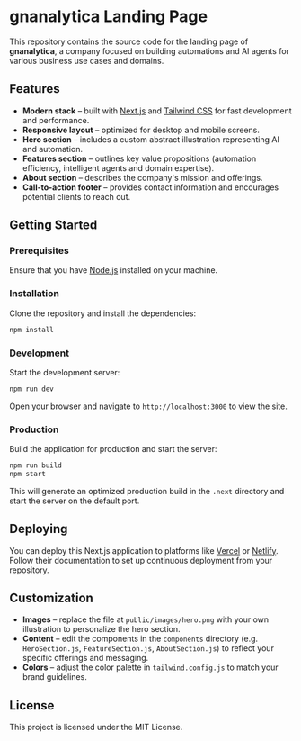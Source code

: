 # gnanalytica Landing Page

This repository contains the source code for the landing page of **gnanalytica**, a company focused on building automations and AI agents for various business use cases and domains.

## Features

- **Modern stack** – built with [Next.js](https://nextjs.org/) and [Tailwind CSS](https://tailwindcss.com/) for fast development and performance.
- **Responsive layout** – optimized for desktop and mobile screens.
- **Hero section** – includes a custom abstract illustration representing AI and automation.
- **Features section** – outlines key value propositions (automation efficiency, intelligent agents and domain expertise).
- **About section** – describes the company's mission and offerings.
- **Call‑to‑action footer** – provides contact information and encourages potential clients to reach out.

## Getting Started

### Prerequisites

Ensure that you have [Node.js](https://nodejs.org/) installed on your machine.

### Installation

Clone the repository and install the dependencies:

```bash
npm install
```

### Development

Start the development server:

```bash
npm run dev
```

Open your browser and navigate to `http://localhost:3000` to view the site.

### Production

Build the application for production and start the server:

```bash
npm run build
npm start
```

This will generate an optimized production build in the `.next` directory and start the server on the default port.

## Deploying

You can deploy this Next.js application to platforms like [Vercel](https://vercel.com/) or [Netlify](https://www.netlify.com/). Follow their documentation to set up continuous deployment from your repository.

## Customization

- **Images** – replace the file at `public/images/hero.png` with your own illustration to personalize the hero section.
- **Content** – edit the components in the `components` directory (e.g. `HeroSection.js`, `FeatureSection.js`, `AboutSection.js`) to reflect your specific offerings and messaging.
- **Colors** – adjust the color palette in `tailwind.config.js` to match your brand guidelines.

## License

This project is licensed under the MIT License.